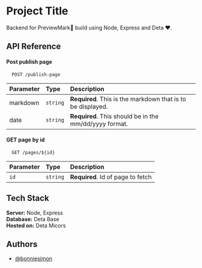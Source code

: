 
# Project Title

Backend for PreviewMark📙 build using Node, Express and Deta ❤.

## API Reference

#### Post publish page

```http
  POST /publish-page
```

| Parameter | Type     | Description                |
| :-------- | :------- | :------------------------- |
| markdown | `string` | **Required**. This is the markdown that is to be displayed. |
| date | `string` | **Required**. This should be in the mm/dd/yyyy format. |

#### GET page by id

```http
  GET /pages/${id}
```

| Parameter | Type     | Description                       |
| :-------- | :------- | :-------------------------------- |
| `id`      | `string` | **Required**. Id of page to fetch |


## Tech Stack

**Server:** Node, Express  
**Database:** Deta Base  
**Hosted on:** Deta Micors

  
## Authors

- [@bonniesimon](https://www.github.com/bonniesimon)

  

